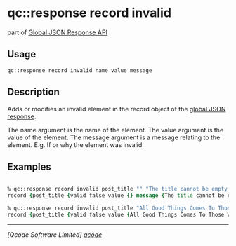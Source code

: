 qc::response record invalid
===========

part of [Global JSON Response API](../response_api.md)

Usage
-----
`qc::response record invalid name value message`

Description
-----------
Adds or modifies an invalid element in the record object of the [global JSON response].

The name argument is the name of the element.
The value argument is the value of the element.
The message argument is a message relating to the element. E.g. If or why the element was invalid.

Examples
--------
```tcl

% qc::response record invalid post_title "" "The title cannot be empty."
record {post_title {valid false value {} message {The title cannot be empty.}}}

% qc::response record invalid post_title "All Good Things Comes To Those Who Wait" "The title is too long. It should be a maximum of 30 characters."
record {post_title {valid false value {All Good Things Comes To Those Who Wait} message {The title is too long. It should be a maximum of 30 characters.}}}

```

----------------------------------
*[Qcode Software Limited] [qcode]*

[qcode]: http://www.qcode.co.uk "Qcode Software"
[global JSON response]: ../global-json-response.md